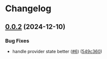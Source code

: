 # Changelog

## [0.0.2](https://github.com/erka/openfeature-go-ofrep-provider/compare/v0.0.1...v0.0.2) (2024-12-10)


### Bug Fixes

* handle provider state better ([#6](https://github.com/erka/openfeature-go-ofrep-provider/issues/6)) ([549c360](https://github.com/erka/openfeature-go-ofrep-provider/commit/549c3600c1ed3776b25ddcad7efafd7d14a2be4c))

